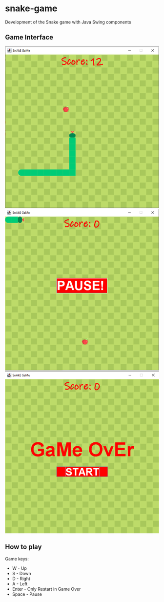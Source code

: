 # snake-game
 Development of the Snake game with Java Swing components
 
 ## Game Interface
 ![Github Logo](/screenshots/game.png)
 ![Github Logo](/screenshots/pause.png)
 ![Github Logo](/screenshots/gameover.png)

 ## How to play
 Game keys:
 * W - Up
 * S - Down
 * D - Right
 * A - Left
 * Enter - Only Restart in Game Over
 * Space - Pause
 
